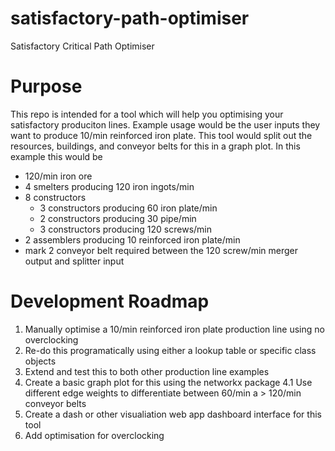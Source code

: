 # satisfactory-path-optimiser
Satisfactory Critical Path Optimiser

# Purpose
This repo is intended for a tool which will help you optimising your satisfactory produciton lines.
Example usage would be the user inputs they want to produce 10/min reinforced iron plate.
This tool would split out the resources, buildings, and conveyor belts for this in a graph plot.
In this example this would be
* 120/min iron ore
* 4 smelters producing 120 iron ingots/min
* 8 constructors
    * 3 constructors producing 60 iron plate/min
    * 2 constructors producing 30 pipe/min
    * 3 constructors producing 120 screws/min
* 2 assemblers producing 10 reinforced iron plate/min
* mark 2 conveyor belt required between the 120 screw/min merger output and splitter input

# Development Roadmap
1. Manually optimise a 10/min reinforced iron plate production line using no overclocking
2. Re-do this programatically using either a lookup table or specific class objects
3. Extend and test this to both other production line examples
4. Create a basic graph plot for this using the networkx package
4.1 Use different edge weights to differentiate between 60/min a > 120/min conveyor belts
5. Create a dash or other visualiation web app dashboard interface for this tool
6. Add optimisation for overclocking
